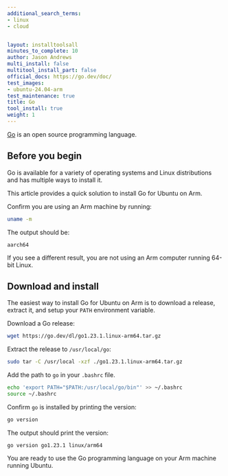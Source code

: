 ```yaml
---
additional_search_terms:
- linux
- cloud


layout: installtoolsall
minutes_to_complete: 10
author: Jason Andrews
multi_install: false
multitool_install_part: false
official_docs: https://go.dev/doc/
test_images:
- ubuntu-24.04-arm
test_maintenance: true
title: Go
tool_install: true
weight: 1
---
```


[Go](https://go.dev/) is an open source programming language.

## Before you begin

Go is available for a variety of operating systems and Linux distributions and has multiple ways to install it.

This article provides a quick solution to install Go for Ubuntu on Arm.

Confirm you are using an Arm machine by running:

```bash
uname -m
```

The output should be:

```output
aarch64
```

If you see a different result, you are not using an Arm computer running 64-bit Linux.

## Download and install

The easiest way to install Go for Ubuntu on Arm is to download a release, extract it, and setup your `PATH` environment variable.

Download a Go release:

```bash { target="ubuntu-24.04-arm" }
wget https://go.dev/dl/go1.23.1.linux-arm64.tar.gz
```

Extract the release to `/usr/local/go`:

```bash { target="ubuntu-24.04-arm" }
sudo tar -C /usr/local -xzf ./go1.23.1.linux-arm64.tar.gz
```

Add the path to `go` in your `.bashrc` file.

```bash { target="ubuntu-24.04-arm" }
echo 'export PATH="$PATH:/usr/local/go/bin"' >> ~/.bashrc
source ~/.bashrc
```

Confirm `go` is installed by printing the version:

```bash { target="ubuntu-24.04-arm" env_source="~/.bashrc" }
go version
```

The output should print the version:

```output
go version go1.23.1 linux/arm64
```

You are ready to use the Go programming language on your Arm machine running Ubuntu.
